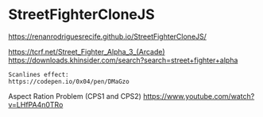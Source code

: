 # StreetFighterCloneJS


https://renanrodriguesrecife.github.io/StreetFighterCloneJS/

https://tcrf.net/Street_Fighter_Alpha_3_(Arcade)
https://downloads.khinsider.com/search?search=street+fighter+alpha

```
Scanlines effect:
https://codepen.io/0x04/pen/DMaGzo
```


Aspect Ration Problem (CPS1 and CPS2)
https://www.youtube.com/watch?v=LHfPA4n0TRo

